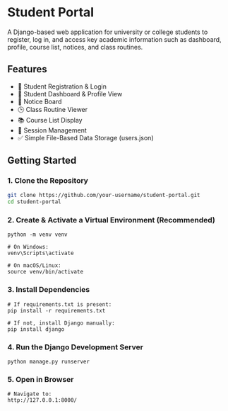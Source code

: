 # Student Portal

A Django-based web application for university or college students to register, log in, and access key academic information such as dashboard, profile, course list, notices, and class routines.

## Features

- 🔐 Student Registration & Login
- 👤 Student Dashboard & Profile View
- 📢 Notice Board
- 🕒 Class Routine Viewer
- 📚 Course List Display
- 🔄 Session Management
- ✅ Simple File-Based Data Storage (users.json)

## Getting Started

### 1. Clone the Repository
```bash
git clone https://github.com/your-username/student-portal.git
cd student-portal
```

### 2. Create & Activate a Virtual Environment (Recommended)
```
python -m venv venv

# On Windows:
venv\Scripts\activate

# On macOS/Linux:
source venv/bin/activate
```

### 3. Install Dependencies
```
# If requirements.txt is present:
pip install -r requirements.txt

# If not, install Django manually:
pip install django
```

### 4. Run the Django Development Server
```
python manage.py runserver
```

### 5. Open in Browser
```
# Navigate to:
http://127.0.0.1:8000/



